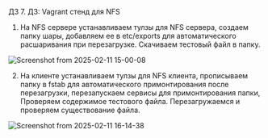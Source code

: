 ДЗ 7. ДЗ: Vagrant стенд для NFS

1. На NFS сервере устанавливаем тулзы для NFS сервера, создаем папку шары, добавляем ее в etc/exports для автоматического расшаривания при перезагрузке.
   Скачиваем тестовый файл в папку.

![Screenshot from 2025-02-11 15-00-08](https://github.com/user-attachments/assets/4e2b1fb1-74cb-4e09-b96b-9c3e18dc3601)

2. На клиенте устанавливаем тулзы для NFS клиента, прописываем папку в fstab для автоматического примонтирования после перезагрузки, перезапускаем сервисы для примонтирования папки,
   Проверяем содержимое тестового файла. Перезагружаемся и проверяем существование файла.

 ![Screenshot from 2025-02-11 16-14-38](https://github.com/user-attachments/assets/b50abf5d-ee40-4072-9d8e-d09773425434)
